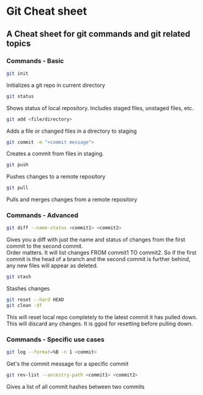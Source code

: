 # Git Cheat sheet
## A Cheat sheet for git commands and git related topics

### Commands - Basic

```bash
git init
```
Initializes a git repo in current directory


```bash
git status
```
Shows status of local repository. Includes staged files, unstaged files, etc.

```bash
git add <file/directory>
```
Adds a file or changed files in a directory to staging

```bash
git commit -m "<commit message">
```
Creates a commit from files in staging.

```bash
git push
```
Pushes changes to a remote repository

```bash
git pull
```
Pulls and merges changes from a remote repository

### Commands - Advanced
```bash
git diff --name-status <commit1> <commit2>
```
Gives you a diff with just the name and status of changes from the first commit to the second commit.  
Order matters. It will list changes FROM commit1 TO commit2. So if the first commit is the head of a branch and the second commit is further behind, any new files will appear as deleted.

```bash
git stash
```
Stashes changes

```bash
git reset --hard HEAD
git clean -df
```
This will reset local repo completely to the latest commit it has pulled down. This will discard any changes. It is ggod for resetting before pulling down. 

### Commands - Specific use cases

```bash
git log --format=%B -n 1 <commit>
```
Get's the commit message for a specific commit 

```bash
git rev-list --ancestry-path <commit1> <commit2>
```
Gives a list of all commit hashes between two commits 